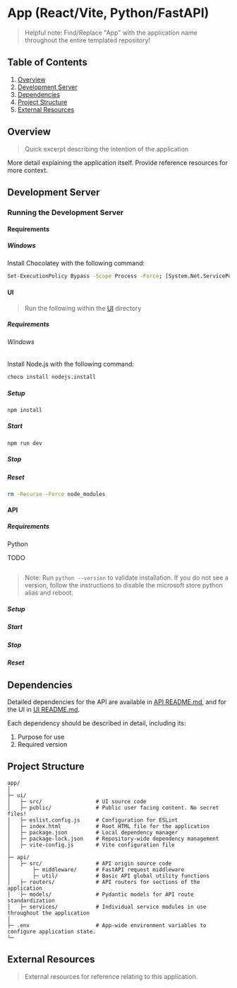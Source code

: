 # App (React/Vite, Python/FastAPI)

> Helpful note: Find/Replace "App" with the application name throughout the entire templated repository!

## Table of Contents

1. [Overview](#overview)
2. [Development Server](#development-server)
3. [Dependencies](#dependencies)
4. [Project Structure](#project-structure)
5. [External Resources](#external-resources)

## Overview

> Quick excerpt describing the intention of the application

More detail explaining the application itself. Provide reference resources for more context.

## Development Server

### Running the Development Server

#### Requirements

##### Windows

Install Chocolatey with the following command:

```bash
Set-ExecutionPolicy Bypass -Scope Process -Force; [System.Net.ServicePointManager]::SecurityProtocol = [System.Net.ServicePointManager]::SecurityProtocol -bor 3072; iex ((New-Object System.Net.WebClient).DownloadString('https://community.chocolatey.org/install.ps1'))
```

#### UI

> Run the following within the [UI](./ui) directory

##### Requirements

###### Windows

Install Node.js with the following command:

```bash
choco install nodejs.install
```

##### Setup

```bash
npm install
```

##### Start

```bash
npm run dev
```

##### Stop

##### Reset

```bash
rm -Recurse -Force node_modules
```

#### API

##### Requirements

Python

TODO

```bash

```

> Note: Run `python --version` to validate installation. If you do not see a version, follow the instructions to disable the microsoft store python alias and reboot.

##### Setup

##### Start

##### Stop

##### Reset

## Dependencies

Detailed dependencies for the API are available in [API README.md](./api/README.md), and for the UI in [UI README.md](./ui/README.md).

Each dependency should be described in detail, including its:

1. Purpose for use
2. Required version

## Project Structure

```
app/
│
├─ ui/
│   ├─ src/                 # UI source code
│   ├─ public/              # Public user facing content. No secret files!
│   ├─ eslist.config.js     # Configuration for ESLint
│   ├─ index.html           # Root HTML file for the application
│   ├─ package.json         # Local dependency manager
│   ├─ package-lock.json    # Repository-wide dependency management
│   ├─ vite-config.js       # Vite configuration file
│
├─ api/
│   ├─ src/                 # API origin source code
│       ├─ middleware/      # FastAPI request middleware
│       ├─ util/            # Basic API global utility functions
│   ├─ routers/             # API routers for sections of the application
│   ├─ models/              # Pydantic models for API route standardization
│   ├─ services/            # Individual service modules in use throughout the application
│
├─ .env                     # App-wide environment variables to configure application state.
└─
```

## External Resources

> External resources for reference relating to this application.
